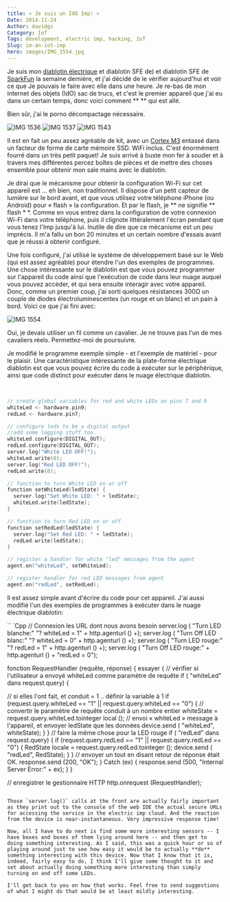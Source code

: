 ```yaml
---
title: « Je suis un IdO Imp! »
Date: 2014-11-24
Author: davidgs
Category: IoT
Tags: development, electric imp, hacking, IoT
Slug: im-an-iot-imp
hero: images/IMG_1554.jpg
---
```


Je suis mon [diablotin électrique](http://electricimp.com/) et diablotin SFE de) et diablotin SFE de [SparkFun](http://www.sparkfun.com) la semaine dernière, et j'ai décidé de le vérifier aujourd'hui et voir ce que Je pouvais le faire avec elle dans une heure. Je re-bas de mon internet des objets (IdO) sac de trucs, et c'est le premier appareil que j'ai eu dans un certain temps, donc voici comment ** ** qui est allé.

Bien sûr, j'ai le porno décompactage nécessaire.

![IMG 1536](/posts/category/iot/iot-hardware/images/IMG_1536.jpg)
![IMG 1537](/posts/category/iot/iot-hardware/images/IMG_1537.jpg)
![IMG 1543](/posts/category/iot/iot-hardware/images/IMG_1543.jpg)

Il est en fait un peu assez agréable de kit, avec un [Cortex M3](http://www.arm.com/products/processors/cortex-m/cortex-m3.php) entassé dans un facteur de forme de carte mémoire SSD. WiFi inclus. C'est énormément fourré dans un très petit paquet! Je suis arrivé à buste mon fer à souder et à travers mes différentes percez boîtes de pièces et de mettre des choses ensemble pour obtenir mon sale mains avec le diablotin.

Je dirai que le mécanisme pour obtenir la configuration Wi-Fi sur cet appareil est ... eh bien, non traditionnel. Il dispose d'un petit capteur de lumière sur le bord avant, et que vous utilisez votre téléphone iPhone (ou Android) pour « flash » la configuration. Et par le flash, je ** ne signifie ** flash * *. Comme en vous entrez dans la configuration de votre connexion Wi-Fi dans votre téléphone, puis il clignote littéralement l'écran pendant que vous tenez l'Imp jusqu'à lui. Inutile de dire que ce mécanisme est un peu imprécis. Il m'a fallu un bon 20 minutes et un certain nombre d'essais avant que je réussi à obtenir configuré.

Une fois configuré, j'ai utilisé le système de développement basé sur le Web (qui est assez agréable) pour étendre l'un des exemples de programmes. Une chose intéressante sur le diablotin est que vous pouvez programmer sur l'appareil du code ainsi que l'exécution de code dans leur nuage auquel vous pouvez accéder, et qui sera ensuite interagir avec votre appareil. Donc, comme un premier coup, j'ai sorti quelques résistances 300Ω un couple de diodes électroluminescentes (un rouge et un blanc) et un pain à bord. Voici ce que j'ai fini avec:

![IMG 1554](/posts/category/iot/iot-hardware/images/IMG_1554.jpg)

Oui, je devais utiliser un fil comme un cavalier. Je ne trouve pas l'un de mes cavaliers réels. Permettez-moi de poursuivre.

Je modifié le programme exemple simple - et l'exemple de matériel - pour le plaisir. Une caractéristique intéressante de la plate-forme électrique diablotin est que vous pouvez écrire du code à exécuter sur le périphérique, ainsi que code distinct pour exécuter dans le nuage électrique diablotin.

 
```cpp
// create global variables for red and white LEDs on pins 7 and 9
whiteLed <- hardware.pin9;
redLed <- hardware.pin7;

// configure leds to be a digital output
//add some logging stuff too.
whiteLed.configure(DIGITAL_OUT);
redLed.configure(DIGITAL_OUT);
server.log("White LED OFF!");
whiteLed.write(0);
server.log("Red LED OFF!");
redLed.write(0);

// function to turn White LED on or off
function setWhiteLed(ledState) {
  server.log("Set White LED: " + ledState);
  whiteLed.write(ledState);
}

// function to turn Red LED on or off
function setRedLed(ledState) {
  server.log("Set Red LED: " + ledState);
  redLed.write(ledState);
}

// register a handler for white "led" messages from the agent
agent.on("whiteLed", setWhiteLed);

// register handler for red LED messages from agent
agent.on("redLed", setRedLed);
```

Il est assez simple avant d'écrire du code pour cet appareil. J'ai aussi modifié l'un des exemples de programmes à exécuter dans le nuage électrique diablotin:

`` `Cpp
// Connexion les URL dont nous avons besoin
server.log ( "Turn LED blanche:" "? whiteLed = 1" + http.agenturl () +);
server.log ( "Turn Off LED blanc:" "? whiteLed = 0" + http.agenturl () +);
server.log ( "Turn LED rouge:" "? redLed = 1" + http.agenturl () +);
server.log ( "Turn Off LED rouge:" + http.agenturl () + "redLed = 0");

fonction RequestHandler (requête, réponse) {
essayer {
// vérifier si l'utilisateur a envoyé whiteLed comme paramètre de requête
if ( "whiteLed" dans request.query) {

// si elles l'ont fait, et conduit = 1 .. définir la variable à 1
if (request.query.whiteLed == "1" || request.query.whiteLed == "0") {
// convertir le paramètre de requête conduit à un nombre entier
whiteState = request.query.whiteLed.tointeger local ();
// envoi « whiteLed » message à l'appareil, et envoyer ledState que les données
device.send ( "whiteLed", whiteState);
}
}
// faire la même chose pour la LED rouge
if ( "redLed" dans request.query) {
if (request.query.redLed == "1" || request.query.redLed == "0") {
RedState locale = request.query.redLed.tointeger ();
device.send ( "redLed", RedState);
}
}
// envoyer un tout en disant retour de réponse était OK.
response.send (200, "OK");
} Catch (ex) {
response.send (500, "Internal Server Error:" + ex);
}
}

// enregistrer le gestionnaire HTTP
http.onrequest (RequestHandler);
```

Those `server.log()` calls at the front are actually fairly important as they print out to the console of the web IDE the actual secure URLs for accessing the service in the electric imp cloud. And the reaction from the device is near-instantaneous. Very impressive response time!

Now, all I have to do next is find some more interesting sensors -- I have boxes and boxes of them lying around here -- and then get to doing something interesting. As I said, this was a quick hour or so of playing around just to see how easy it would be to actually **do** something interesting with this device. Now that I know that it is, indeed, fairly easy to do, I think I'll give some thought to it and set about actually doing something more interesting than simply turning on and off some LEDs.

I'll get back to you on how that works. Feel free to send suggestions of what I might do that would be at least mildly interesting.
